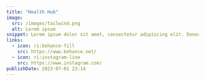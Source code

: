 ```yaml
---
title: "Health Hub"
image:
  src: /images/tailwind.png
  alt: Lorem ipsum
snippet: Lorem ipsum dolor sit amet, consectetur adipiscing elit. Donec dignissim sodales nunc nec gravida. Fusce sem ipsum, posuere finibus eros et, ultricies bibendum sem. Quisque tincidunt enim libero
links:
  - icon: ri:behance-fill
    src: https://www.behance.net/
  - icon: ri:instagram-line
    src: https://www.instagram.com/
publishDate: 2023-07-01 23:14
---
```

